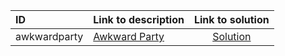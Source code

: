 | ID | Link to description | Link to solution |
|:---|:---|:---:|
| awkwardparty | [Awkward Party](https://open.kattis.com/problems/awkwardparty) | [Solution](https://github.com/versenyi98/leetcode-solutions/tree/main/solutions/Awkward%20Party)|
